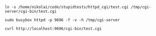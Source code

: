 `ln -s /home/nikolai/code/stupidtests/httpd_cgi/test.cgi /tmp/cgi-server/cgi-bin/test.cgi`

`sudo busybox httpd -p 9696 -f -v -h /tmp/cgi-server`

`curl http://localhost:9696/cgi-bin/test.cgi`
